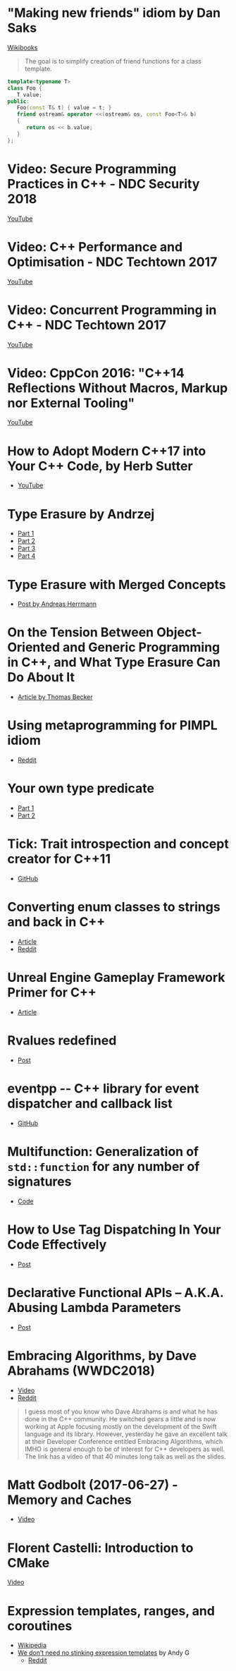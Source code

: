 # "Making new friends" idiom by Dan Saks

[Wikibooks](https://en.wikibooks.org/wiki/More_C%2B%2B_Idioms/Making_New_Friends)

> The goal is to simplify creation of friend functions for a class template.

```cpp
template<typename T>
class Foo {
   T value;
public:
   Foo(const T& t) { value = t; }
   friend ostream& operator <<(ostream& os, const Foo<T>& b)
   {
      return os << b.value;
   }
};
```

# Video: Secure Programming Practices in C++ - NDC Security 2018

[YouTube](https://www.youtube.com/watch?v=Jh0G_A7iRac)

# Video: C++ Performance and Optimisation - NDC Techtown 2017

[YouTube](https://www.youtube.com/watch?v=eICYHA-eyXM)

# Video: Concurrent Programming in C++ - NDC Techtown 2017

[YouTube](https://www.youtube.com/watch?v=O7gUNNYjmsM)

# Video: CppCon 2016: "C++14 Reflections Without Macros, Markup nor External Tooling"

[YouTube](https://www.youtube.com/watch?v=abdeAew3gmQ)

# How to Adopt Modern C++17 into Your C++ Code, by Herb Sutter

* [YouTube](https://www.youtube.com/watch?v=UsrHQAzSXkA)

# Type Erasure by Andrzej

* [Part 1](https://akrzemi1.wordpress.com/2013/11/18/type-erasure-part-i/)
* [Part 2](https://akrzemi1.wordpress.com/2013/12/06/type-erasure-part-ii/)
* [Part 3](https://akrzemi1.wordpress.com/2013/12/11/type-erasure-part-iii/)
* [Part 4](https://akrzemi1.wordpress.com/2014/01/13/type-erasure-part-iv/)

# Type Erasure with Merged Concepts

* [Post by Andreas Herrmann](https://aherrmann.github.io/programming/2014/10/19/type-erasure-with-merged-concepts/)

# On the Tension Between Object-Oriented and Generic Programming in C++, and What Type Erasure Can Do About It

* [Article by Thomas Becker](https://www.artima.com/cppsource/type_erasure.html)

# Using metaprogramming for PIMPL idiom

* [Reddit](https://www.reddit.com/r/cpp/comments/7971ws/using_metaprogramming_for_pimpl_idiom/)

# Your own type predicate

* [Part 1](https://akrzemi1.wordpress.com/2017/12/02/your-own-type-predicate/)
* [Part 2](https://akrzemi1.wordpress.com/2017/12/20/a-friendly-type-predicate/)

# Tick: Trait introspection and concept creator for C++11

* [GitHub](https://github.com/pfultz2/Tick)

# Converting enum classes to strings and back in C++

* [Article](https://sheep.horse/2018/5/converting_enum_classes_to_strings_and_back_in_c++.html)
* [Reddit](https://www.reddit.com/r/cpp/comments/8hwk91/converting_enum_classes_to_strings_and_back_in_c/)

# Unreal Engine Gameplay Framework Primer for C++

* [Article](http://www.tomlooman.com/ue4-gameplay-framework/)

# Rvalues redefined

* [Post](https://akrzemi1.wordpress.com/2018/05/16/rvalues-redefined/)

# eventpp -- C++ library for event dispatcher and callback list

* [GitHub](https://github.com/wqking/eventpp)

# Multifunction: Generalization of `std::function` for any number of signatures

* [Code](https://github.com/fgoujeon/multifunction)

# How to Use Tag Dispatching In Your Code Effectively

* [Post](http://www.fluentcpp.com/2018/04/27/tag-dispatching/)

# Declarative Functional APIs – A.K.A. Abusing Lambda Parameters

* [Post](https://philippegroarke.com/blog/2018/05/19/declarative-functional-apis-a-k-a-abusing-lambda-parameters/?utm_source=newsletter_mailer&utm_medium=email&utm_campaign=weekly)

# Embracing Algorithms, by Dave Abrahams (WWDC2018)

* [Video](https://developer.apple.com/videos/play/wwdc2018/223/)
* [Reddit](https://www.reddit.com/r/cpp/comments/8pqtr1/dave_abrahams_on_embracing_algorithms_at_wwdc_2018/)

> I guess most of you know who Dave Abrahams is and what he has done in the C++ community. He switched gears a little and is now working at Apple focusing mostly on the development of the Swift language and its library. However, yesterday he gave an excellent talk at their Developer Conference entitled Embracing Algorithms, which IMHO is general enough to be of interest for C++ developers as well. The link has a video of that 40 minutes long talk as well as the slides.

# Matt Godbolt (2017-06-27) - Memory and Caches

* [Video](https://www.youtube.com/watch?v=vDns3Um39l0)

# Florent Castelli: Introduction to CMake

[Video](https://www.youtube.com/watch?v=jt3meXdP-QI)

# Expression templates, ranges, and coroutines

* [Wikipedia](https://en.wikipedia.org/wiki/Expression_templates)
* [We don’t need no stinking expression templates](https://gieseanw.wordpress.com/2019/10/20/we-dont-need-no-stinking-expression-templates/) by Andy G
  * [Reddit](https://www.reddit.com/r/cpp/comments/dkmbud/we_dont_need_no_stinking_expression_templates/)
